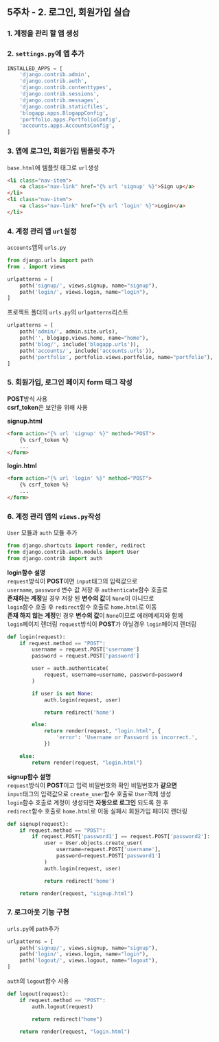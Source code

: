 ## 5주차 - 2. 로그인, 회원가입 실습

### 1. 계정을 관리 할 앱 생성

### 2. `settings.py`에 앱 추가

```python
INSTALLED_APPS = [
    'django.contrib.admin',
    'django.contrib.auth',
    'django.contrib.contenttypes',
    'django.contrib.sessions',
    'django.contrib.messages',
    'django.contrib.staticfiles',
    'blogapp.apps.BlogappConfig',
    'portfolio.apps.PortfolioConfig',
    'accounts.apps.AccountsConfig',
]
```

### 3. 앱에 로그인, 회원가입 템플릿 추가
`base.html`에 템플릿 태그로 `url`생성
```html
<li class="nav-item">
    <a class="nav-link" href="{% url 'signup' %}">Sign up</a>
</li>
<li class="nav-item">
    <a class="nav-link" href="{% url 'login' %}">Login</a>
</li>
```

### 4. 계정 관리 앱 `url`설정

`accounts`앱의 `urls.py`
```python
from django.urls import path
from . import views

urlpatterns = [
    path('signup/', views.signup, name="signup"),
    path('login/', views.login, name="login"),
]
```

프로젝트 폴더의 `urls.py`의 `urlpatterns`리스트
```python
urlpatterns = [
    path('admin/', admin.site.urls),
    path('', blogapp.views.home, name="home"),
    path('blog/', include('blogapp.urls')),
    path('accounts/', include('accounts.urls')),
    path('portfolio', portfolio.views.portfolio, name="portfolio"),
]
```

### 5. 회원가입, 로그인 페이지 form 태그 작성
**POST**방식 사용<br/>
**csrf_token**은 보안을 위해 사용

**signup.html**
```html
<form action="{% url 'signup' %}" method="POST">
    {% csrf_token %}
    ...
</form>
```

**login.html**
```html
<form action="{% url 'login' %}" method="POST">
    {% csrf_token %}
    ...
</form>
```


### 6. 계정 관리 앱의 `views.py`작성
`User` 모듈과 `auth` 모듈 추가<br/>
```python
from django.shortcuts import render, redirect
from django.contrib.auth.models import User
from django.contrib import auth
```

**login함수 설명**<br/>
`request`방식이 **POST**이면 `input`태그의 입력값으로<br/>
`username`, `password` 변수 값 저장 후 `authenticate`함수 호출로<br/>
**존재하는 계정**일 경우 저장 된 **변수의 값**이 `None`이 아니므로<br/>
`login`함수 호출 후 `redirect`함수 호출로 `home.html`로 이동<br/>
**존재 하지 않는 계정**인 경우 **변수의 값**이 `None`이므로 에러메세지와 함께<br/>
`login`페이지 렌더링 `request`방식이 **POST**가 아닐경우 `login`페이지 렌더링

```python
def login(request):
    if request.method == "POST":
        username = request.POST['username']
        password = request.POST['password']

        user = auth.authenticate(
            request, username=username, password=password
        )

        if user is not None:
            auth.login(request, user)

            return redirect('home')

        else:
            return render(request, "login.html", {
                'error': 'Username or Password is incorrect.',
            })

    else:
        return render(request, "login.html")
```

**signup함수 설명**<br/>
`request`방식이 **POST**이고 입력 비밀번호와 확인 비밀번호가 **같으면**<br/>
`input`태그의 입력값으로 `create_user`함수 호출로 `User`객체 생성<br/>
`login`함수 호출로 계정이 생성되면 **자동으로 로그인** 되도록 한 후<br/>
`redirect`함수 호출로 `home.html`로 이동 실패시 회원가입 페이지 랜더링

```python
def signup(request):
    if request.method == "POST":
        if request.POST['password1'] == request.POST['password2']:
            user = User.objects.create_user(
                username=request.POST['username'],
                password=request.POST['password1']
            )
            auth.login(request, user)

            return redirect('home')

    return render(request, "signup.html")
```

### 7. 로그아웃 기능 구현
`urls.py`에 `path`추가
```python
urlpatterns = [
    path('signup/', views.signup, name="signup"),
    path('login/', views.login, name="login"),
    path('logout/', views.logout, name="logout"),
]
```

`auth`의 `logout`함수 사용

```python
def logout(request):
    if request.method == "POST":
        auth.logout(request)

        return redirect("home")

    return render(request, "login.html")
```
